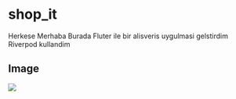 # shop_it
 Herkese Merhaba Burada Fluter ile bir alisveris uygulmasi gelstirdim
 Riverpod kullandim

## Image

<img src="assets/images/readme.gif">

